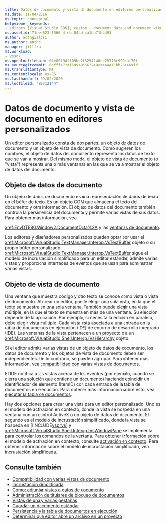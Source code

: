 ```yaml
---
title: Datos de documento y vista de documento en editores personalizados | Microsoft Docs
ms.date: 11/04/2016
ms.topic: conceptual
helpviewer_keywords:
- editors [Visual Studio SDK], custom - document data and document view
ms.assetid: 71eea623-f566-4feb-84cd-ca1ba71bc493
author: acangialosi
ms.author: anthc
manager: jillfra
ms.workload:
- vssdk
ms.openlocfilehash: 04e89194ff09bc273294246cc25718c999daf70f
ms.sourcegitcommit: 6cfffa72af599a9d667249caaaa411bb28ea69fd
ms.translationtype: MT
ms.contentlocale: es-ES
ms.lasthandoff: 09/02/2020
ms.locfileid: "80712144"
---
```

# <a name="document-data-and-document-view-in-custom-editors"></a>Datos de documento y vista de documento en editores personalizados
Un editor personalizado consta de dos partes: un objeto de datos de documento y un objeto de vista de documento. Como sugieren los nombres, el objeto de datos del documento representa los datos de texto que se van a mostrar. Del mismo modo, el objeto de vista de documento (o "vista") representa una o más ventanas en las que se va a mostrar el objeto de datos del documento.

## <a name="document-data-object"></a>Objeto de datos de documento
 Un objeto de datos de documento es una representación de datos de texto en el búfer de texto. Es un objeto COM que almacena el texto del documento y otra información. El objeto de datos del documento también controla la persistencia del documento y permite varias vistas de sus datos. Para obtener más información, vea

 <xref:EnvDTE80.Window2.DocumentData%2A> y las [ventanas de documento](../extensibility/internals/document-windows.md).

 Los editores y diseñadores personalizados pueden optar por usar el <xref:Microsoft.VisualStudio.TextManager.Interop.VsTextBuffer> objeto o su propio búfer personalizado. <xref:Microsoft.VisualStudio.TextManager.Interop.VsTextBuffer> sigue el modelo de incrustación simplificado para un editor estándar, admite varias vistas y proporciona interfaces de eventos que se usan para administrar varias vistas.

## <a name="document-view-object"></a>Objeto de vista de documento
 Una ventana que muestra código y otro texto se conoce como vista o vista de documento. Al crear un editor, puede elegir una sola vista, en la que el texto se muestra en una sola ventana. También puede elegir una vista múltiple, en la que el texto se muestra en más de una ventana. Su elección depende de la aplicación. Por ejemplo, si necesita la edición en paralelo, debe elegir vista múltiple. Cada vista está asociada a una entrada en la tabla de documentos en ejecución (IDE) de entorno de desarrollo integrado (IDE). Las ventanas de la vista pertenecen a un proyecto o a un <xref:Microsoft.VisualStudio.Shell.Interop.IVsHierarchy> objeto.

 Si el editor admite varias vistas de un objeto de datos de documento, los datos de documento y los objetos de vista de documento deben ser independientes. De lo contrario, se pueden agrupar. Para obtener más información, vea [compatibilidad con varias vistas de documentos](../extensibility/supporting-multiple-document-views.md).

 El IDE notifica a las vistas acerca de los eventos (por ejemplo, cuando se cierra una solución que contiene un documento) haciendo coincidir un identificador de elemento (ItemID) con cada entrada de la tabla de documentos en ejecución. Para obtener más información sobre esto, vea [ejecutar la tabla de documentos](../extensibility/internals/running-document-table.md).

 Hay dos opciones para crear una vista para un editor personalizado. Uno es el modelo de activación en contexto, donde la vista se hospeda en una ventana con un control ActiveX o un objeto de datos de documento. El segundo es el modelo de incrustación simplificado, donde la vista se hospeda en [!INCLUDE[vsprvs](../code-quality/includes/vsprvs_md.md)] y <xref:Microsoft.VisualStudio.Shell.Interop.IVsWindowPane> se implementa para controlar los comandos de la ventana. Para obtener información sobre el modelo de activación en contexto, consulte [activación en contexto](/visualstudio/misc/in-place-activation?view=vs-2015). Para obtener información sobre el modelo de incrustación simplificado, vea [incrustación simplificada](../extensibility/simplified-embedding.md).

## <a name="see-also"></a>Consulte también

- [Compatibilidad con varias vistas de documento](../extensibility/supporting-multiple-document-views.md)
- [Incrustación simplificada](../extensibility/simplified-embedding.md)
- [Cómo: adjuntar vistas a datos de documento](../extensibility/how-to-attach-views-to-document-data.md)
- [Administración de titulares de bloqueo de documentos](../extensibility/document-lock-holder-management.md)
- [Vistas de una y varias pestañas](../extensibility/single-and-multi-tab-views.md)
- [Guardar un documento estándar](../extensibility/internals/saving-a-standard-document.md)
- [Persistencia y la tabla de documentos en ejecución](../extensibility/internals/persistence-and-the-running-document-table.md)
- [Determinar qué editor abre un archivo en un proyecto](../extensibility/internals/determining-which-editor-opens-a-file-in-a-project.md)
